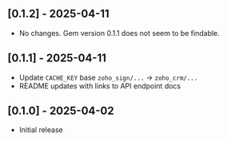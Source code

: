 ## [0.1.2] - 2025-04-11

- No changes. Gem version 0.1.1 does not seem to be findable.

## [0.1.1] - 2025-04-11

- Update `CACHE_KEY` base `zoho_sign/...` -> `zoho_crm/...`
- README updates with links to API endpoint docs

## [0.1.0] - 2025-04-02

- Initial release
